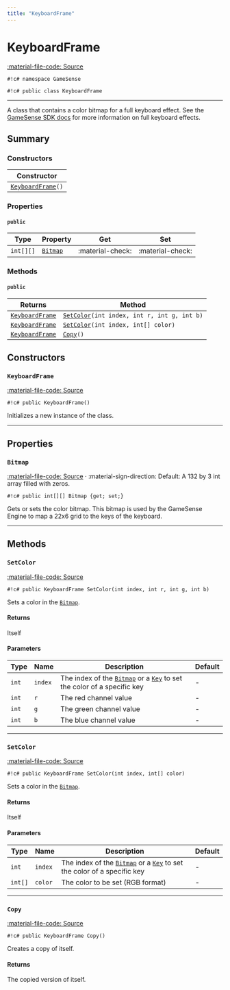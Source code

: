 ```yaml
---
title: "KeyboardFrame"
---
```


# KeyboardFrame
[:material-file-code: Source](https://github.com/habetuz/GameSense/blob/main/KeyboardFrame.cs)

`#!c# namespace GameSense`

`#!c# public class KeyboardFrame`

---

A class that contains a color bitmap for a full keyboard effect. See the [GameSense SDK docs](https://github.com/SteelSeries/gamesense-sdk/blob/master/doc/api/json-handlers-full-keyboard-lighting.md) for more information on full keyboard effects.

## Summary
### Constructors
| Constructor             |
| ----------------------- |
| [`KeyboardFrame`]()`()` |
### Properties
#### `public`
| Type      | Property                         | Get              | Set              |
| --------- | -------------------------------- | ---------------- | ---------------- | 
| `int[][]` | [`Bitmap`](#bitmap) | :material-check: | :material-check: | 

### Methods
#### `public`
| Returns            | Method                                           |
|------------------- | ------------------------------------------------ |
| [`KeyboardFrame`]() | [`SetColor`](#setcolor)`(int index, int r, int g, int b)` |
| [`KeyboardFrame`]() | [`SetColor`](#setcolor_1)`(int index, int[] color)`         |
| [`KeyboardFrame`]() | [`Copy`](#copy)`()`                              |

## Constructors
### `KeyboardFrame`
[:material-file-code: Source](https://github.com/habetuz/GameSense/blob/main/KeyboardFrame.cs#L21)

`#!c# public KeyboardFrame()`

Initializes a new instance of the class.

---
## Properties
### `Bitmap`
[:material-file-code: Source](https://github.com/habetuz/GameSense/blob/main/KeyboardFrame.cs#L34) · :material-sign-direction: Default: A 132 by 3 int array filled with zeros.

`#!c# public int[][] Bitmap {get; set;}`

Gets or sets the color bitmap. This bitmap is used by the GameSense Engine to map a 22x6 grid to the keys of the keyboard.

---
## Methods
### `SetColor`
[:material-file-code: Source](https://github.com/habetuz/GameSense/blob/main/KeyboardFrame.cs#L44)

`#!c# public KeyboardFrame SetColor(int index, int r, int g, int b)`

Sets a color in the [`Bitmap`](#bitmap).

#### Returns
Itself

#### Parameters
| Type  | Name    | Description                                                                          | Default |
| ----- | ------- | ------------------------------------------------------------------------------------ | ------- |
| `int` | `index` | The index of the [`Bitmap`](#bitmap) or a [`Key`](/Reference/Key/) to set the color of a specific key | -       |
| `int` | `r`     | The red channel value                                                                | -       |
| `int` | `g`     | The green channel value                                                              | -       |
| `int` | `b`     | The blue channel value                                                               | -       |

---
### `SetColor`
[:material-file-code: Source](https://github.com/habetuz/GameSense/blob/main/KeyboardFrame.cs#L55)

`#!c# public KeyboardFrame SetColor(int index, int[] color)`

Sets a color in the [`Bitmap`](#bitmap).

#### Returns
Itself

#### Parameters
| Type    | Name    | Description                                                                          | Default |
| ------- | ------- | ------------------------------------------------------------------------------------ | ------- |
| `int`   | `index` | The index of the [`Bitmap`](#bitmap) or a [`Key`](/Reference/Key/) to set the color of a specific key | -       |
| `int[]` | `color` | The color to be set (RGB format)                                                     | -       |

---
### `Copy`
[:material-file-code: Source](https://github.com/habetuz/GameSense/blob/main/KeyboardFrame.cs#L65)

`#!c# public KeyboardFrame Copy()`

Creates a copy of itself.

#### Returns
The copied version of itself.